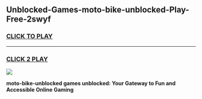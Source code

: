 
## Unblocked-Games-moto-bike-unblocked-Play-Free-2swyf
<h3>
<a href="https://premium76.site?title=moto-bike-unblocked&ref=10A">CLICK TO PLAY</a></h3>
<hr>

<h3>
<a href="https://premium76.site?title=moto-bike-unblocked&ref=10A">CLICK 2 PLAY</a>
  
</h3>

<a href="https://premium76.site?title=moto-bike-unblocked&ref=10A"><img src="https://clearcache.store/games.png"></a>


**moto-bike-unblocked games unblocked: Your Gateway to Fun and Accessible Online Gaming**
